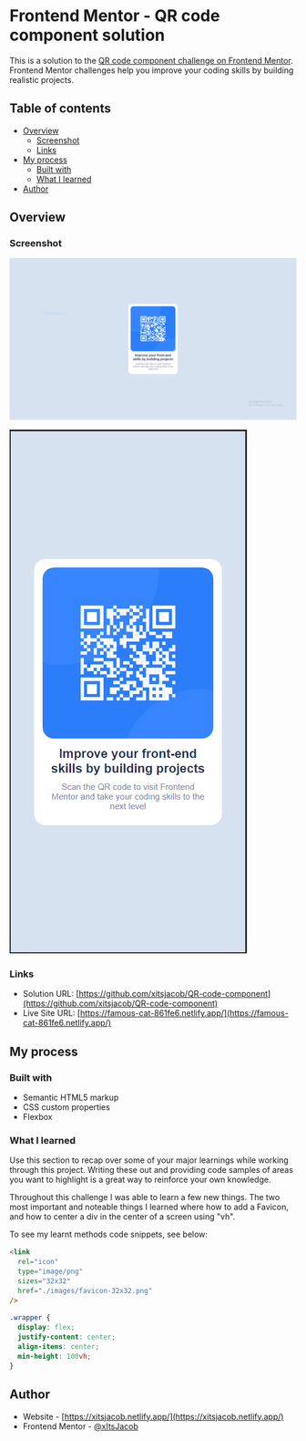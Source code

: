 # Frontend Mentor - QR code component solution

This is a solution to the [QR code component challenge on Frontend Mentor](https://www.frontendmentor.io/challenges/qr-code-component-iux_sIO_H). Frontend Mentor challenges help you improve your coding skills by building realistic projects.

## Table of contents

- [Overview](#overview)
  - [Screenshot](#screenshot)
  - [Links](#links)
- [My process](#my-process)
  - [Built with](#built-with)
  - [What I learned](#what-i-learned)
- [Author](#author)

## Overview

### Screenshot

![](./README-images/solution-desktop.PNG)

![](./README-images/solution-mobile.PNG)

### Links

- Solution URL: [https://github.com/xitsjacob/QR-code-component](https://github.com/xitsjacob/QR-code-component)
- Live Site URL: [https://famous-cat-861fe6.netlify.app/](https://famous-cat-861fe6.netlify.app/)

## My process

### Built with

- Semantic HTML5 markup
- CSS custom properties
- Flexbox

### What I learned

Use this section to recap over some of your major learnings while working through this project. Writing these out and providing code samples of areas you want to highlight is a great way to reinforce your own knowledge.

Throughout this challenge I was able to learn a few new things. The two most important and noteable things I learned where how to add a Favicon, and how to center a div in the center of a screen using "vh".

To see my learnt methods code snippets, see below:

```html
<link
  rel="icon"
  type="image/png"
  sizes="32x32"
  href="./images/favicon-32x32.png"
/>
```

```css
.wrapper {
  display: flex;
  justify-content: center;
  align-items: center;
  min-height: 100vh;
}
```

## Author

- Website - [https://xitsjacob.netlify.app/](https://xitsjacob.netlify.app/)
- Frontend Mentor - [@xItsJacob](https://www.frontendmentor.io/profile/xitsjacob)
